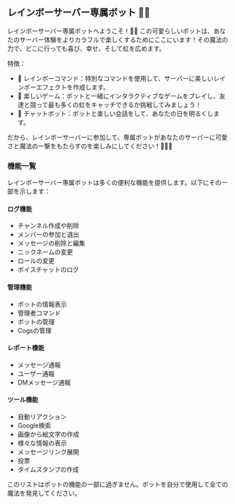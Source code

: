 ## レインボーサーバー専属ボット 🌈🤖

レインボーサーバー専属ボットへようこそ！🌈🤖 この可愛らしいボットは、あなたのサーバー体験をよりカラフルで楽しくするためにここにいます！その魔法の力で、どこに行っても喜び、幸せ、そして虹を広めます。

特徴：
- 🌈 レインボーコマンド：特別なコマンドを使用して、サーバーに美しいレインボーエフェクトを作成します。
- 🎉 楽しいゲーム：ボットと一緒にインタラクティブなゲームをプレイし、友達と競って最も多くの虹をキャッチできるか挑戦してみましょう！
- 💬 チャットボット：ボットと楽しい会話をして、あなたの日を明るくします。

だから、レインボーサーバーに参加して、専属ボットがあなたのサーバーに可愛さと魔法の一撃をもたらすのを楽しみにしてください！🌈🤖✨

### 機能一覧

レインボーサーバー専属ボットは多くの便利な機能を提供します。以下にその一部を示します：

#### ログ機能
- チャンネル作成や削除
- メンバーの参加と退出
- メッセージの削除と編集
- ニックネームの変更
- ロールの変更
- ボイスチャットのログ

#### 管理機能
- ボットの情報表示
- 管理者コマンド
- ボットの管理
- Cogsの管理

#### レポート機能
- メッセージ通報
- ユーザー通報
- DMメッセージ通報

#### ツール機能
- 自動リアクション
- Google検索
- 画像から絵文字の作成
- 様々な情報の表示
- メッセージリンク展開
- 投票
- タイムスタンプの作成

このリストはボットの機能の一部に過ぎません。ボットを自分で使用して全ての魔法を発見してください。